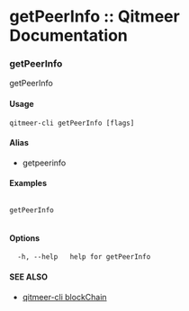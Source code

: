 # getPeerInfo :: Qitmeer Documentation

### getPeerInfo <a href="#getpeerinfo" id="getpeerinfo"></a>

getPeerInfo

#### Usage <a href="#usage" id="usage"></a>

```
qitmeer-cli getPeerInfo [flags]
```

#### Alias <a href="#alias" id="alias"></a>

* getpeerinfo

#### Examples <a href="#examples" id="examples"></a>

```

getPeerInfo
	
```

#### Options <a href="#options" id="options"></a>

```
  -h, --help   help for getPeerInfo
```

#### SEE ALSO <a href="#see-also" id="see-also"></a>

* [qitmeer-cli blockChain](broken-reference)
